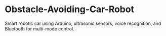 # Obstacle-Avoiding-Car-Robot
Smart robotic car using Arduino, ultrasonic sensors, voice recognition, and Bluetooth for multi-mode control.
